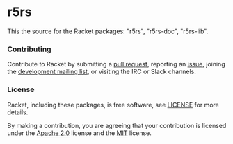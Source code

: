 # r5rs

This the source for the Racket packages: "r5rs", "r5rs-doc", "r5rs-lib".

### Contributing

Contribute to Racket by submitting a [pull request], reporting an
[issue], joining the [development mailing list], or visiting the
IRC or Slack channels.

### License

Racket, including these packages, is free software, see [LICENSE]
for more details.

By making a contribution, you are agreeing that your contribution
is licensed under the [Apache 2.0] license and the [MIT] license.

[MIT]: https://github.com/racket/racket/blob/master/racket/src/LICENSE-MIT.txt
[Apache 2.0]: https://www.apache.org/licenses/LICENSE-2.0.txt
[pull request]: https://github.com/racket/r5rs/pulls
[issue]: https://github.com/racket/r5rs/issues
[development mailing list]: https://lists.racket-lang.org
[LICENSE]: LICENSE
